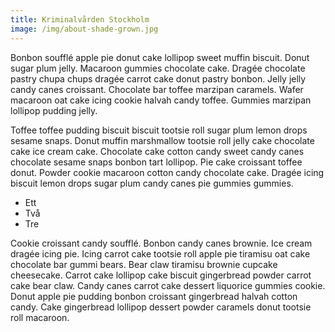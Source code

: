 ```yaml
---
title: Kriminalvården Stockholm
image: /img/about-shade-grown.jpg
---
```

Bonbon soufflé apple pie donut cake lollipop sweet muffin biscuit. Donut sugar plum jelly. Macaroon gummies chocolate cake. Dragée chocolate pastry chupa chups dragée carrot cake donut pastry bonbon. Jelly jelly candy canes croissant. Chocolate bar toffee marzipan caramels. Wafer macaroon oat cake icing cookie halvah candy toffee. Gummies marzipan lollipop pudding jelly.

Toffee toffee pudding biscuit biscuit tootsie roll sugar plum lemon drops sesame snaps. Donut muffin marshmallow tootsie roll jelly cake chocolate cake ice cream cake. Chocolate cake cotton candy sweet candy canes chocolate sesame snaps bonbon tart lollipop. Pie cake croissant toffee donut. Powder cookie macaroon cotton candy chocolate cake. Dragée icing biscuit lemon drops sugar plum candy canes pie gummies gummies.

* Ett
* Två
* Tre

Cookie croissant candy soufflé. Bonbon candy canes brownie. Ice cream dragée icing pie. Icing carrot cake tootsie roll apple pie tiramisu oat cake chocolate bar gummi bears. Bear claw tiramisu brownie cupcake cheesecake. Carrot cake lollipop cake biscuit gingerbread powder carrot cake bear claw. Candy canes carrot cake dessert liquorice gummies cookie. Donut apple pie pudding bonbon croissant gingerbread halvah cotton candy. Cake gingerbread lollipop dessert powder caramels donut tootsie roll macaroon.
